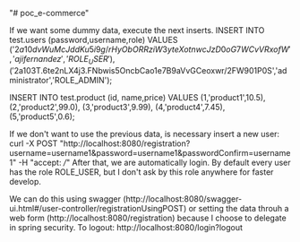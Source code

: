 "# poc_e-commerce" 

If we want some dummy data, execute the next inserts.
INSERT INTO test.users (password,username,role) VALUES
	 ('$2a$10$dvWuMcJddKu5i9g/rHyObORRziW3yteXotnwcJzD0oG7WCvVRxofW','ajifernandez','ROLE_USER'),
	 ('$2a$10$3T.6te2nLX4j3.FNbwis5OncbCao1e7B9aVvGCeoxwr/2FW901P0S','administrator','ROLE_ADMIN');
	 
INSERT INTO test.product (id, name,price) VALUES
	 (1,'product1',10.5),
	 (2,'product2',99.0),
	 (3,'product3',9.99),
	 (4,'product4',7.45),
	 (5,'product5',0.6);

If we don't want to use the previous data, is necessary insert a new user:
curl -X POST "http://localhost:8080/registration?username=username1&password=username1&passwordConfirm=username1" -H "accept: */*"
After that, we are automatically login.
By default every user has the role ROLE_USER, but I don't ask by this role anywhere for faster develop.

We can do this using swagger (http://localhost:8080/swagger-ui.html#/user-controller/registrationUsingPOST) or setting the data throuh a web form (http://localhost:8080/registration) because I choose to delegate in spring security.
To logout: http://localhost:8080/login?logout


